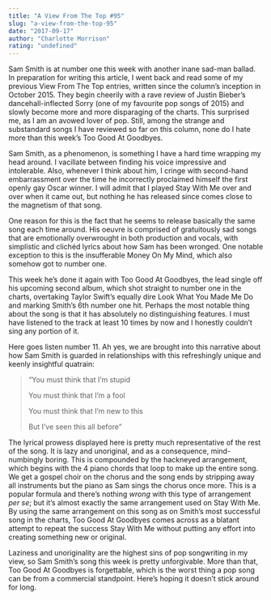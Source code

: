 ```yaml
---
title: "A View From The Top #95"
slug: "a-view-from-the-top-95"
date: "2017-09-17"
author: "Charlotte Morrison"
rating: "undefined"
---
```


Sam Smith is at number one this week with another inane sad-man ballad. In preparation for writing this article, I went back and read some of my previous View From The Top entries, written since the column’s inception in October 2015. They begin cheerily with a rave review of Justin Bieber’s dancehall-inflected Sorry (one of my favourite pop songs of 2015) and slowly become more and more disparaging of the charts. This surprised me, as I am an avowed lover of pop. Still, among the strange and substandard songs I have reviewed so far on this column, none do I hate more than this week’s Too Good At Goodbyes.

Sam Smith, as a phenomenon, is something I have a hard time wrapping my head around. I vacillate between finding his voice impressive and intolerable. Also, whenever I think about him, I cringe with second-hand embarrassment over the time he incorrectly proclaimed himself the first openly gay Oscar winner. I will admit that I played Stay With Me over and over when it came out, but nothing he has released since comes close to the magnetism of that song.

One reason for this is the fact that he seems to release basically the same song each time around. His oeuvre is comprised of gratuitously sad songs that are emotionally overwrought in both production and vocals, with simplistic and clichéd lyrics about how Sam has been wronged. One notable exception to this is the insufferable Money On My Mind, which also somehow got to number one.

This week he’s done it again with Too Good At Goodbyes, the lead single off his upcoming second album, which shot straight to number one in the charts, overtaking Taylor Swift’s equally dire Look What You Made Me Do and marking Smith’s 6th number one hit. Perhaps the most notable thing about the song is that it has absolutely no distinguishing features. I must have listened to the track at least 10 times by now and I honestly couldn’t sing any portion of it.

Here goes listen number 11. Ah yes, we are brought into this narrative about how Sam Smith is guarded in relationships with this refreshingly unique and keenly insightful quatrain:

> “You must think that I’m stupid
> 
> You must think that I’m a fool
> 
> You must think that I’m new to this
> 
> But I’ve seen this all before”

The lyrical prowess displayed here is pretty much representative of the rest of the song. It is lazy and unoriginal, and as a consequence, mind-numbingly boring. This is compounded by the hackneyed arrangement, which begins with the 4 piano chords that loop to make up the entire song. We get a gospel choir on the chorus and the song ends by stripping away all instruments but the piano as Sam sings the chorus once more. This is a popular formula and there’s nothing _wrong_ with this type of arrangement _per se_; but it’s almost exactly the same arrangement used on Stay With Me. By using the same arrangement on this song as on Smith’s most successful song in the charts, Too Good At Goodbyes comes across as a blatant attempt to repeat the success Stay With Me without putting any effort into creating something new or original.

Laziness and unoriginality are the highest sins of pop songwriting in my view, so Sam Smith’s song this week is pretty unforgivable. More than that, Too Good At Goodbyes is forgettable, which is the worst thing a pop song can be from a commercial standpoint. Here’s hoping it doesn’t stick around for long.
